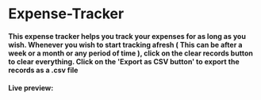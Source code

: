 # Expense-Tracker

#### This expense tracker helps you track your expenses for as long as you wish. Whenever you wish to start tracking afresh ( This can be after a week or a month or any period of time ), click on the clear records button to clear everything. Click on the 'Export as CSV button' to export the records as a .csv file

#### Live preview:
